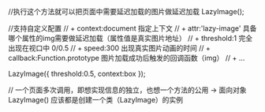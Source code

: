//执行这个方法就可以把页面中需要延迟加载的图片做延迟加载
LazyImage();

//支持自定义配置
//  + context:document 指定上下文
//  + attr:'lazy-image' 具备哪个属性的img需要做延迟加载（属性值是真实图片地址）
//  + threshold:1 完全出现在视口中 0/0.5
//  + speed:300 出现真实图片动画的时间
//  + callback:Function.prototype 图片加载成功后触发的回调函数（img）
//  + ...

LazyImage({
    threshold:0.5,
    context:box
});

// 一个页面多次调用，即想实现信息的独立，也想一个方法的公用 -> 面向对象
LazyImage() 应该都是创建一个类（LazyImage）的实例